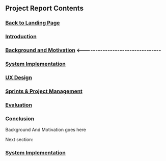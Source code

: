 ## Project Report Contents

###  [Back to Landing Page](../README.md)

###  [Introduction](Introduction.md) 

### [Background and Motivation](BackgroundAndMotivation.md) <--------------------------------

### [System Implementation](SystemImplementation.md)

### [UX Design](UXDesign.md)

### [Sprints & Project Management](SprintsAndProjectManagements.md)

### [Evaluation](Evaluation.md)

### [Conclusion](Conclusion.md)

Background And Motivation goes here

Next section:

### [System Implementation](SystemImplementation.md)
